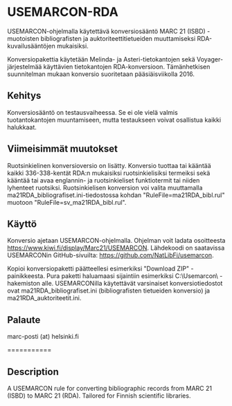 USEMARCON-RDA
========
USEMARCON-ohjelmalla käytettävä konversiosääntö MARC 21 (ISBD) -muotoisten bibliografisten ja auktoriteettitietueiden muuttamiseksi RDA-kuvailusääntöjen mukaisiksi.

Konversiopakettia käytetään Melinda- ja Asteri-tietokantojen sekä Voyager-järjestelmää käyttävien tietokantojen RDA-konversioon. Tämänhetkisen suunnitelman mukaan konversio suoritetaan pääsiäisviikolla 2016.

Kehitys
-------
Konversiosääntö on testausvaiheessa. Se ei ole vielä valmis tuotantokantojen muuntamiseen, mutta testaukseen voivat osallistua kaikki halukkaat.

Viimeisimmät muutokset
-------
Ruotsinkielinen konversioversio on lisätty. Konversio tuottaa tai kääntää kaikki 336-338-kentät RDA:n mukaisiksi ruotsinkielisiksi termeiksi sekä kääntää tai avaa englannin- ja ruotsinkieliset funktiotermit tai niiden lyhenteet ruotsiksi. Ruotsinkielisen konversion voi valita muuttamalla ma21RDA_bibliografiset.ini-tiedostossa kohdan "RuleFile=ma21RDA_bibl.rul" muotoon "RuleFile=sv_ma21RDA_bibl.rul".

Käyttö
--------
Konversio ajetaan USEMARCON-ohjelmalla. Ohjelman voit ladata osoitteesta https://www.kiwi.fi/display/Marc21/USEMARCON. Lähdekoodi on saatavissa USEMARCONin GitHub-sivuilta: https://github.com/NatLibFi/usemarcon.

Kopioi konversiopaketti päätteellesi esimerkiksi "Download ZIP" -painikkeesta. Pura paketti haluamaasi sijaintiin esimerkiksi C:\Usemarcon\ -hakemiston alle. USEMARCONilla käytettävät varsinaiset konversiotiedostot ovat ma21RDA_bibliografiset.ini (bibliografisten tietueiden konversio) ja ma21RDA_auktoriteetit.ini.

Palaute
-------
marc-posti (at) helsinki.fi

===========

Description
---------
A USEMARCON rule for converting bibliographic records from MARC 21 (ISBD) to MARC 21 (RDA). Tailored for Finnish scientific libraries.
